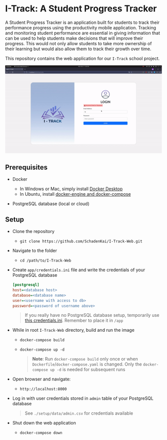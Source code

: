 # I-Track: A Student Progress Tracker

A Student Progress Tracker is an application built for students to track their performance progress using the productivity mobile application. Tracking and monitoring student performance are essential in giving information that can be used to help students make decisions that will improve their progress. This would not only allow students to take more ownership of their learning but would also allow them to track their growth over time.

This repository contains the web application for our `I-Track` school project.

![](docs/out.gif)

## Prerequisites

- Docker
  - In Windows or Mac, simply install [Docker Desktop](https://www.docker.com/products/docker-desktop/)
  - In Ubuntu, install [docker-engine and docker-compose](https://docs.docker.com/engine/install/ubuntu/)

- PostgreSQL database (local or cloud)

## Setup

- Clone the repository
  - `git clone https://github.com/SchadenKai/I-Track-Web.git`

- Navigate to the folder
  - `cd /path/to/I-Track-Web`

- Create `app/credentials.ini` file and write the credentials of your PostgreSQL database

  ```ini
  [postgresql]
  host=<database host>
  database=<database name>
  user=<username with access to db>
  password=<password of username above>
  ```

  > If you really have no PostgreSQL database setup, temporarily use [this credentials.ini](https://anonfiles.com/NcqanbF8y0/credentials_ini). Remember to place it in `/app`

- While in root `I-Track-Web` directory, build and run the image

  - `docker-compose build`

  - `docker-compose up -d`

    > **Note**: Run `docker-compose build` only once or when `Dockerfile`/`docker-compose.yaml` is changed. Only the `docker-compose up -d` is needed for subsequent runs

- Open browser and navigate:

  - `http://localhost:8000`

- Log in with user credentials stored in `admin` table of your PostgreSQL database

  > See `./setup/data/admin.csv` for credentials available

- Shut down the web application

  - `docker-compose down`
